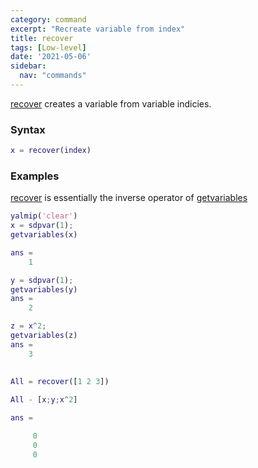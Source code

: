 ```yaml
---
category: command
excerpt: "Recreate variable from index"
title: recover
tags: [Low-level]
date: '2021-05-06'
sidebar:
  nav: "commands"
---
```


[recover](/command/recover) creates a variable from variable indicies.

### Syntax

````matlab
x = recover(index)
````

### Examples

[recover](/command/recover) is essentially the inverse operator of [getvariables](/command/getvariables)

````matlab
yalmip('clear')
x = sdpvar(1);
getvariables(x)

ans = 
    1

y = sdpvar(1);
getvariables(y)
ans = 
    2

z = x^2;
getvariables(z)
ans = 
    3
    
    
All = recover([1 2 3])

All - [x;y;x^2]

ans =

     0
     0
     0
````
